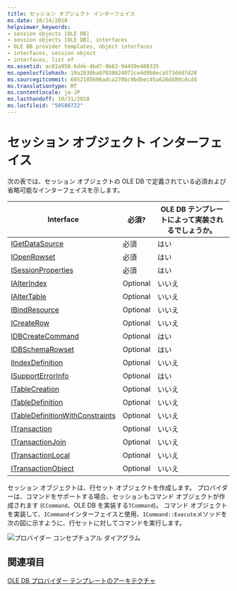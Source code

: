 ```yaml
---
title: セッション オブジェクト インターフェイス
ms.date: 10/24/2018
helpviewer_keywords:
- session objects [OLE DB]
- session objects [OLE DB], interfaces
- OLE DB provider templates, object interfaces
- interfaces, session object
- interfaces, list of
ms.assetid: ac01a958-6dde-4bd7-8b63-94459e488335
ms.openlocfilehash: 19a2830ba97038624072ce4d9b8eca573ddd7d28
ms.sourcegitcommit: 6052185696adca270bc9bdbec45a626dd89cdcdd
ms.translationtype: MT
ms.contentlocale: ja-JP
ms.lasthandoff: 10/31/2018
ms.locfileid: "50588722"
---
```

# <a name="session-object-interfaces"></a>セッション オブジェクト インターフェイス

次の表では、セッション オブジェクトの OLE DB で定義されている必須および省略可能なインターフェイスを示します。

|Interface|必須?|OLE DB テンプレートによって実装されるでしょうか。|
|---------------|---------------|--------------------------------------|
|[IGetDataSource](/previous-versions/windows/desktop/ms709721)|必須|はい|
|[IOpenRowset](/previous-versions/windows/desktop/ms716946)|必須|はい|
|[ISessionProperties](/previous-versions/windows/desktop/ms713721)|必須|はい|
|[IAlterIndex](/previous-versions/windows/desktop/ms714943)|Optional|いいえ|
|[IAlterTable](/previous-versions/windows/desktop/ms719764)|Optional|いいえ|
|[IBindResource](/previous-versions/windows/desktop/ms714936)|Optional|いいえ|
|[ICreateRow](/previous-versions/windows/desktop/ms716832)|Optional|いいえ|
|[IDBCreateCommand](/previous-versions/windows/desktop/ms711625)|Optional|はい|
|[IDBSchemaRowset](/previous-versions/windows/desktop/ms713686)|Optional|はい|
|[IIndexDefinition](/previous-versions/windows/desktop/ms711593)|Optional|いいえ|
|[ISupportErrorInfo](/previous-versions/windows/desktop/ms715816)|Optional|はい|
|[ITableCreation](/previous-versions/windows/desktop/ms713639)|Optional|いいえ|
|[ITableDefinition](/previous-versions/windows/desktop/ms714277)|Optional|いいえ|
|[ITableDefinitionWithConstraints](/previous-versions/windows/desktop/ms720947)|Optional|いいえ|
|[ITransaction](/previous-versions/windows/desktop/ms723053)|Optional|いいえ|
|[ITransactionJoin](/previous-versions/windows/desktop/ms718071)|Optional|いいえ|
|[ITransactionLocal](/previous-versions/windows/desktop/ms714893)|Optional|いいえ|
|[ITransactionObject](/previous-versions/windows/desktop/ms713659)|Optional|いいえ|

セッション オブジェクトは、行セット オブジェクトを作成します。 プロバイダーは、コマンドをサポートする場合、セッションもコマンド オブジェクトが作成されます (`CCommand`、OLE DB を実装する`TCommand`)。 コマンド オブジェクトを実装して、`ICommand`インターフェイスと使用、`ICommand::Execute`メソッドを次の図に示すように、行セットに対してコマンドを実行します。

![プロバイダー コンセプチュアル ダイアグラム](../../data/oledb/media/vc4u551.gif "vc4u551")

## <a name="see-also"></a>関連項目

[OLE DB プロバイダー テンプレートのアーキテクチャ](../../data/oledb/ole-db-provider-template-architecture.md)<br/>
